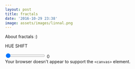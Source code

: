 ```yaml
---
layout: post
title: fractals
date: '2016-10-29 23:38'
image: assets/images/linnal.png
---
```


About fractals :)

<!--more-->

<link href="/css/fractal.css" rel="stylesheet" type="text/css">

<div id="slider">
  <p>HUE SHIFT</p>
	<input class="bar" type="range" id="rangeinput" min="0" max="255" value="0" oninput="rangevalue.value=value; update_hue_shift(this.value)"/>
	<output id="rangevalue">0</output>
</div>

<canvas id="glcanvas" width="700" height="480">
    Your browser doesn't appear to support the
    <code>&lt;canvas&gt;</code> element.
</canvas>



<script src="/js/fractal.js"></script>

<script type="text/javascript">
  var canvas = document.getElementById("glcanvas");
  canvas.onmousewheel = function(event){
    event.preventDefault();
    var wheel = event.wheelDelta/120;
    zoom(wheel);
  }

  var mouseIsDown = false;
  var pos = {"x": 0, "y": 0};

  canvas.onmousedown = function(e){
      pos.x = e.x;
      pos.y = e.y;

      mouseIsDown = true;
  }
  canvas.onmouseup = function(e){
      mouseIsDown = false;
  }

  canvas.onmousemove = function(e){
      if(!mouseIsDown) return;
      var dx = 0;
      var dy = 0;

      if(Math.abs(e.x - pos.x) > 5){
        dx = ( e.x - pos.x > 0 ? 0.01 : -0.01 );
        translate(dx, dy);
        pos.x = e.x;
      }
      if(Math.abs(e.y - pos.y) > 5){
        dy = ( e.y - pos.y > 0 ? -0.01 : 0.01 );
        translate(dx, dy);
        pos.y = e.y;
      }

  }

</script>

